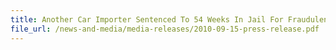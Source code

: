 ```yaml
---
title: Another Car Importer Sentenced To 54 Weeks In Jail For Fraudulent Evasion of Duty & GST
file_url: /news-and-media/media-releases/2010-09-15-press-release.pdf
---
```


